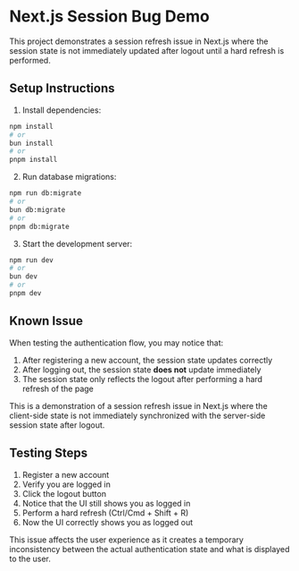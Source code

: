 # Next.js Session Bug Demo

This project demonstrates a session refresh issue in Next.js where the session state is not immediately updated after logout until a hard refresh is performed.

## Setup Instructions

1. Install dependencies:
```bash
npm install
# or
bun install
# or
pnpm install
```

2. Run database migrations:
```bash
npm run db:migrate
# or
bun db:migrate
# or
pnpm db:migrate
```

3. Start the development server:
```bash
npm run dev
# or
bun dev
# or
pnpm dev
```

## Known Issue

When testing the authentication flow, you may notice that:

1. After registering a new account, the session state updates correctly
2. After logging out, the session state **does not** update immediately
3. The session state only reflects the logout after performing a hard refresh of the page

This is a demonstration of a session refresh issue in Next.js where the client-side state is not immediately synchronized with the server-side session state after logout.

## Testing Steps

1. Register a new account
2. Verify you are logged in
3. Click the logout button
4. Notice that the UI still shows you as logged in
5. Perform a hard refresh (Ctrl/Cmd + Shift + R)
6. Now the UI correctly shows you as logged out

This issue affects the user experience as it creates a temporary inconsistency between the actual authentication state and what is displayed to the user.

